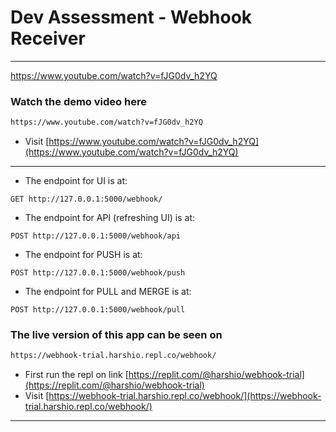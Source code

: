 # Dev Assessment - Webhook Receiver

*******************

https://www.youtube.com/watch?v=fJG0dv_h2YQ
### Watch the demo video here
```bash
https://www.youtube.com/watch?v=fJG0dv_h2YQ
```
* Visit [https://www.youtube.com/watch?v=fJG0dv_h2YQ](https://www.youtube.com/watch?v=fJG0dv_h2YQ)

********************

* The endpoint for UI is at:
```
GET http://127.0.0.1:5000/webhook/
```

* The endpoint for API (refreshing UI) is at:
```
POST http://127.0.0.1:5000/webhook/api
```

* The endpoint for PUSH is at:
```
POST http://127.0.0.1:5000/webhook/push
```

* The endpoint for PULL and MERGE is at:
```
POST http://127.0.0.1:5000/webhook/pull
```

### The live version of this app can be seen on 
```bash
https://webhook-trial.harshio.repl.co/webhook/
```
* First run the repl on link [https://replit.com/@harshio/webhook-trial](https://replit.com/@harshio/webhook-trial)
* Visit [https://webhook-trial.harshio.repl.co/webhook/](https://webhook-trial.harshio.repl.co/webhook/)

*******************

